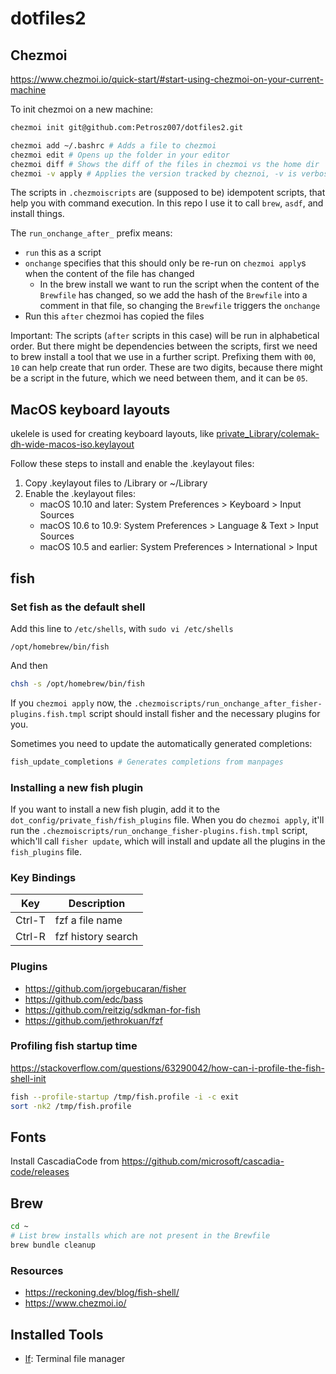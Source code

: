 # dotfiles2

## Chezmoi

https://www.chezmoi.io/quick-start/#start-using-chezmoi-on-your-current-machine

To init chezmoi on a new machine:
```sh
chezmoi init git@github.com:Petrosz007/dotfiles2.git
```

```sh
chezmoi add ~/.bashrc # Adds a file to chezmoi
chezmoi edit # Opens up the folder in your editor
chezmoi diff # Shows the diff of the files in chezmoi vs the home dir
chezmoi -v apply # Applies the version tracked by cheznoi, -v is verbose, shows the diff
```

The scripts in `.chezmoiscripts` are (supposed to be) idempotent scripts, that help you with command execution. In this repo I use it to call `brew`, `asdf`, and install things.

The `run_onchange_after_` prefix means:
- `run` this as a script
- `onchange` specifies that this should only be re-run on `chezmoi apply`s when the content of the file has changed
  - In the brew install we want to run the script when the content of the `Brewfile` has changed, so we add the hash of the `Brewfile` into a comment in that file, so changing the `Brewfile` triggers the `onchange`
- Run this `after` chezmoi has copied the files

Important: The scripts (`after` scripts in this case) will be run in alphabetical order. But there might be dependencies between the scripts, first we need to brew install a tool that we use in a further script. Prefixing them with `00`, `10` can help create that run order. These are two digits, because there might be a script in the future, which we need between them, and it can be `05`.

## MacOS keyboard layouts

ukelele is used for creating keyboard layouts, like [private_Library/colemak-dh-wide-macos-iso.keylayout](private_Library/colemak-dh-wide-macos-iso.keylayout)

Follow these steps to install and enable the .keylayout files:

1. Copy .keylayout files to /Library or ~/Library
2. Enable the .keylayout files:
    - macOS 10.10 and later: System Preferences > Keyboard > Input Sources
    - macOS 10.6 to 10.9: System Preferences > Language & Text > Input Sources
    - macOS 10.5 and earlier: System Preferences > International > Input


## fish

### Set fish as the default shell

Add this line to `/etc/shells`, with `sudo vi /etc/shells`

```
/opt/homebrew/bin/fish
```

And then

```sh
chsh -s /opt/homebrew/bin/fish
```

If you `chezmoi apply` now, the `.chezmoiscripts/run_onchange_after_fisher-plugins.fish.tmpl` script should install fisher and the necessary plugins for you.

Sometimes you need to update the automatically generated completions:
```sh
fish_update_completions # Generates completions from manpages
```

### Installing a new fish plugin

If you want to install a new fish plugin, add it to the `dot_config/private_fish/fish_plugins` file. When you do `chezmoi apply`, it'll run the `.chezmoiscripts/run_onchange_fisher-plugins.fish.tmpl` script, which'll call `fisher update`, which will install and update all the plugins in the `fish_plugins` file.


### Key Bindings

| Key    | Description        |
|--------|--------------------|
| Ctrl-T | fzf a file name    |
| Ctrl-R | fzf history search |

### Plugins

- https://github.com/jorgebucaran/fisher
- https://github.com/edc/bass
- https://github.com/reitzig/sdkman-for-fish
- https://github.com/jethrokuan/fzf

### Profiling fish startup time

https://stackoverflow.com/questions/63290042/how-can-i-profile-the-fish-shell-init

```sh
fish --profile-startup /tmp/fish.profile -i -c exit
sort -nk2 /tmp/fish.profile
```

## Fonts
Install CascadiaCode from https://github.com/microsoft/cascadia-code/releases  

## Brew

```sh
cd ~
# List brew installs which are not present in the Brewfile
brew bundle cleanup
```

### Resources

- https://reckoning.dev/blog/fish-shell/
- https://www.chezmoi.io/

## Installed Tools

- [lf](https://github.com/gokcehan/lf): Terminal file manager
